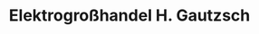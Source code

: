 ---
title: "Elektrogroßhandel H. Gautzsch"
url: /paderborn/elektrogrosshandel-h-gautzsch/
shop: Elektronik
---